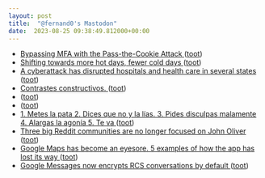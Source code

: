 ```yaml
---
layout: post
title:  "@fernand0's Mastodon"
date:  2023-08-25 09:38:49.812000+00:00
---
```

*  [Bypassing MFA with the Pass-the-Cookie Attack ](https://blog.netwrix.com/2022/11/29/bypassing-mfa-with-pass-the-cookie-attack) ([toot](https://mastodon.social/@fernand0/110949586030418179))
*  [Shifting towards more hot days, fewer cold days ](https://flowingdata.com/2023/08/16/shifting-towards-more-hot-days-fewer-cold-days) ([toot](https://mastodon.social/@fernand0/110949275445054470))
*  [A cyberattack has disrupted hospitals and health care in several states ](https://apnews.com/article/cyberattack-hospital-emergency-outage-4c808c1dad8686458ecbeababd08fec) ([toot](https://mastodon.social/@fernand0/110948988247845707))
*  [Contrastes constructivos. ](https://avecesunafoto.wordpress.com/2023/08/24/contrastes-constructivos) ([toot](https://mastodon.social/@fernand0/110946209475898996))
*  [ ](https://social.juanlu.space/@astrojuanlu) ([toot](https://mastodon.social/@fernand0/110946054272053059))
*  [ ](https://mastodon.social/@tuneintodetuned) ([toot](https://mastodon.social/@fernand0/110946050768625371))
*  [1. Metes la pata 2. Dices que no y la lías. 3. Pides disculpas malamente 4. Alargas la agonía 5. Te va ](https://mastodon.social/@fernand0/110945988010435139) ([toot](https://mastodon.social/@fernand0/110945988010435139))
*  [Three big Reddit communities are no longer focused on John Oliver ](https://www.theverge.com/2023/8/3/23818673/reddit-communities-subreddits-john-oliver-remove-rule) ([toot](https://mastodon.social/@fernand0/110945721267043031))
*  [Google Maps has become an eyesore. 5 examples of how the app has lost its way  ](https://www.fastcompany.com/90930810/google-maps-eyesore-5-examples-apple-maps) ([toot](https://mastodon.social/@fernand0/110945520060642800))
*  [Google Messages now encrypts RCS conversations by default ](https://www.theverge.com/2023/8/8/23824800/google-messages-rcs-end-to-end-encryption-default-grou) ([toot](https://mastodon.social/@fernand0/110945376668106389))

